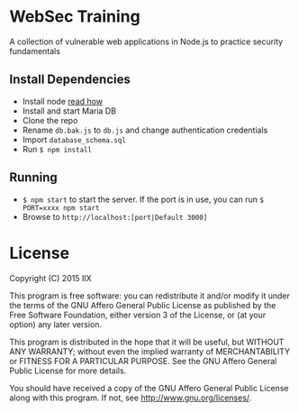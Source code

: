 # WebSec Training
A collection of vulnerable web applications in Node.js to practice security fundamentals

## Install Dependencies
 - Install node [read how](http://nodejs.org)
 - Install and start Maria DB
 - Clone the repo
 - Rename `db.bak.js` to `db.js` and change authentication credentials
 - Import `database_schema.sql`
 - Run `$ npm install`

## Running
 - `$ npm start` to start the server. If the port is in use, you can run `$ PORT=xxxx npm start`
 - Browse to `http://localhost:[port|Default 3000]`

# License
Copyright (C) 2015  IIX

This program is free software: you can redistribute it and/or modify
it under the terms of the GNU Affero General Public License as
published by the Free Software Foundation, either version 3 of the
License, or (at your option) any later version.

This program is distributed in the hope that it will be useful,
but WITHOUT ANY WARRANTY; without even the implied warranty of
MERCHANTABILITY or FITNESS FOR A PARTICULAR PURPOSE.  See the
GNU Affero General Public License for more details.

You should have received a copy of the GNU Affero General Public License
along with this program.  If not, see <http://www.gnu.org/licenses/>.
